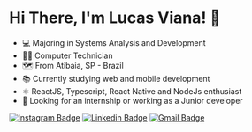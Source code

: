 # Hi There, I'm Lucas Viana! 👋

- 💻 Majoring in Systems Analysis and Development
- 👨‍💻 Computer Technician 
- 🗺️ From Atibaia, SP - Brazil 
- 📚 Currently studying web and mobile development
- ⚛️ ReactJS, Typescript, React Native and NodeJs enthusiast
- 💼 Looking for an internship or working as a Junior developer

[![Instagram Badge](https://img.shields.io/badge/-viana.jpg-ff2b8e?style=flat-square&logo=Instagram&logoColor=white&link=https://www.instagram.com/viana.jpg/)](https://www.instagram.com/viana.jpg/)
[![Linkedin Badge](https://img.shields.io/badge/-Lucas%20Viana-0e76a8?style=flat-square&logo=Linkedin&logoColor=white&link=https://www.linkedin.com/in/vianalucas80/)](https://www.linkedin.com/in/vianalucas80/) 
[![Gmail Badge](https://img.shields.io/badge/-vianalucas80@gmail.com-c14438?style=flat-square&logo=Gmail&logoColor=white&link=mailto:vianalucas80@gmail.com)](mailto:vianalucas80@gmail.com)

